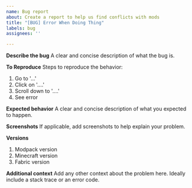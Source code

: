 ```yaml
---
name: Bug report
about: Create a report to help us find conflicts with mods
title: "[BUG] Error When Doing Thing"
labels: bug
assignees: ''

---
```


**Describe the bug**
A clear and concise description of what the bug is.

**To Reproduce**
Steps to reproduce the behavior:
1. Go to '...'
2. Click on '....'
3. Scroll down to '....'
4. See error

**Expected behavior**
A clear and concise description of what you expected to happen.

**Screenshots**
If applicable, add screenshots to help explain your problem.

**Versions**
1. Modpack version
2. Minecraft version
3. Fabric version

**Additional context**
Add any other context about the problem here. Ideally include a stack trace or an error code.
